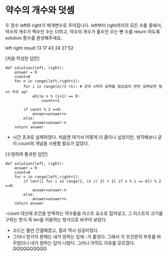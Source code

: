 # 약수의 개수와 덧셈
두 정수 left와 right가 매개변수로 주어집니다. left부터 right까지의 모든 수들 중에서, 약수의 개수가 짝수인 수는 더하고, 약수의 개수가 홀수인 수는 뺀 수를 return 하도록 solution 함수를 완성해주세요.

left	right	result
13	  17	  43
24	  27	  52


[처음 작성한 답안]
```
def solution(left, right):
    answer = 0
    count=0
    for n in range(left,right+1):
        for i in range(n//2 +1): # 굳이 n까지 살펴볼 필요없이 반만 살펴보면 됨 => 속도 up!
            while n % (i+1) == 0:
                count=+1
        
        if count % 2 ==0:
            answer=answer+n
        else:
            answer=answer-n
    return answer
```
- 시간 초과로 실패하였다. 처음엔 여기서 어떻게 더 줄이나 싶었지만, 생각해보니 굳이 count의 개념을 사용할 필요가 없었다.

[수정하여 통과한 답안]
```
def solution(left, right):
    answer = 0
    count=0
    for n in range(left,right+1):
        if len([i for i in range(1, (n // 2) + 1) if n % i == 0]) % 2 ==0:
            answer=answer-n
        else:
            answer=answer+n
    return answer
```

-count 대신에 조건을 만족하는 약수들을 리스트 요소로 집어넣고, 그 리스트의 크기를 구하는 방식 즉 len을 이용하는 방식으로 바꾸어 보았다. 
- 코드는 훨씬 간결해졌고, 결과 역시 성공이었다.
- 그러나 한가지 문제는 내가 원하는 답에 -가 붙었다. 그래서 각 조건문의 부호를 바꾸었더니 내가 원하는 답이 나왔다. 그러나 아직도 이유를 모르겠다. QQQQQQQQQQ
